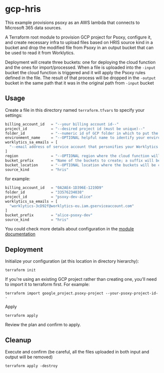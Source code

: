 # gcp-hris

This example provisions psoxy as an AWS lambda that connects to Microsoft 365 data sources.

A Terraform root module to provision GCP project for Psoxy, configure it, and create necessary infra
to upload files based on HRIS source kind in a bucket and drop the modified file from Psoxy in an output bucket that can be used
to read it from Worklytics.

Deployment will create three buckets: one for deploying the cloud function and the ones for import/processed.
When a file is uploaded into the `-input` bucket the cloud function is triggered and it will apply the Psoxy rules
defined in the file. The result of that process will be dropped in the `-output` bucket in the same path that it
was in the original path from `-input` bucket

## Usage

Create a file in this directory named `terraform.tfvars` to specify your settings:

```terraform
billing_account_id   = "--your billing account id--"
project_id           = "--desired project id (must be unique)--"
folder_id            = "--numeric id of GCP folder in which to put the project--"
environment_name     = "--OPTIONAL helpful name to identify your environment --"
worklytics_sa_emails = [
  "--email address of service account that personifies your Worklytics account--"
]
region               = "--OPTIONAL region where the cloud function will be deployed"
bucket_prefix        = "Name of the buckets to create; a suffix will be added later as part of the deployment process"
bucket_location      = "--OPTIONAL location where the buckets will be created"
source_kind          = "hris"
```

for example:
```terraform
billing_account_id   = "0A2AE4-1D396E-1219D9"
folder_id            = "33576234038"
project_id           = "psoxy-dev-alice"
worklytics_sa_emails = [
  "worklytics-3cD92f@worklytics-eu.iam.gserviceaccount.com"
]
bucket_prefix        = "alice-psoxy-dev"
source_kind          = "hris"
```

You could check more details about configuration in the [module documentation](../../modules/gcp-bulk/readme.md)

## Deployment

Initialize your configuration (at this location in directory hierarchy):
```shell
terraform init
```

If you're using an existing GCP project rather than creating one, you'll need to import it to
terraform first. For example:
```shell
terraform import google_project.psoxy-project --your-psoxy-project-id--
```

Apply
```shell
terraform apply
```

Review the plan and confirm to apply.

## Cleanup

Execute and confirm (be careful, all the files uploaded in both input and output will be removed)
```shell
terraform apply -destroy
```

